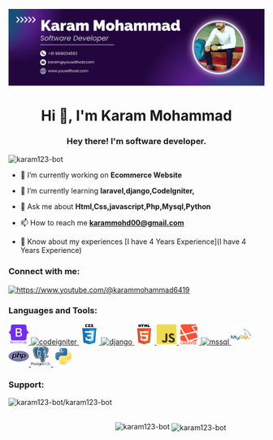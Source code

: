 ![logo](https://github.com/karam123-bot/karam123-bot/blob/main/Purple%20Abstract%20Graphic%20Design%20LinkedIn%20Article%20Cover%20Image.png)
<h1 align="center">Hi 👋, I'm Karam Mohammad</h1>
<h3 align="center">Hey there! I'm software developer.</h3>

<p align="left"> <img src="https://komarev.com/ghpvc/?username=karam123-bot&label=Profile%20views&color=0e75b6&style=flat" alt="karam123-bot" /> </p>

- 🔭 I’m currently working on **Ecommerce Website**

- 🌱 I’m currently learning **laravel,django,CodeIgniter,**

- 💬 Ask me about **Html,Css,javascript,Php,Mysql,Python**

- 📫 How to reach me **karammohd00@gmail.com**

- 📄 Know about my experiences [I have 4 Years Experience](I have 4 Years Experience)

<h3 align="left">Connect with me:</h3>
<p align="left">
<a href="https://www.youtube.com/c/https://www.youtube.com/@karammohammad6419" target="blank"><img align="center" src="https://raw.githubusercontent.com/rahuldkjain/github-profile-readme-generator/master/src/images/icons/Social/youtube.svg" alt="https://www.youtube.com/@karammohammad6419" height="30" width="40" /></a>
</p>

<h3 align="left">Languages and Tools:</h3>
<p align="left"> <a href="https://getbootstrap.com" target="_blank" rel="noreferrer"> <img src="https://raw.githubusercontent.com/devicons/devicon/master/icons/bootstrap/bootstrap-plain-wordmark.svg" alt="bootstrap" width="40" height="40"/> </a> <a href="https://codeigniter.com" target="_blank" rel="noreferrer"> <img src="https://cdn.worldvectorlogo.com/logos/codeigniter.svg" alt="codeigniter" width="40" height="40"/> </a> <a href="https://www.w3schools.com/css/" target="_blank" rel="noreferrer"> <img src="https://raw.githubusercontent.com/devicons/devicon/master/icons/css3/css3-original-wordmark.svg" alt="css3" width="40" height="40"/> </a> <a href="https://www.djangoproject.com/" target="_blank" rel="noreferrer"> <img src="https://cdn.worldvectorlogo.com/logos/django.svg" alt="django" width="40" height="40"/> </a> <a href="https://www.w3.org/html/" target="_blank" rel="noreferrer"> <img src="https://raw.githubusercontent.com/devicons/devicon/master/icons/html5/html5-original-wordmark.svg" alt="html5" width="40" height="40"/> </a> <a href="https://developer.mozilla.org/en-US/docs/Web/JavaScript" target="_blank" rel="noreferrer"> <img src="https://raw.githubusercontent.com/devicons/devicon/master/icons/javascript/javascript-original.svg" alt="javascript" width="40" height="40"/> </a> <a href="https://laravel.com/" target="_blank" rel="noreferrer"> <img src="https://raw.githubusercontent.com/devicons/devicon/master/icons/laravel/laravel-plain-wordmark.svg" alt="laravel" width="40" height="40"/> </a> <a href="https://www.microsoft.com/en-us/sql-server" target="_blank" rel="noreferrer"> <img src="https://www.svgrepo.com/show/303229/microsoft-sql-server-logo.svg" alt="mssql" width="40" height="40"/> </a> <a href="https://www.mysql.com/" target="_blank" rel="noreferrer"> <img src="https://raw.githubusercontent.com/devicons/devicon/master/icons/mysql/mysql-original-wordmark.svg" alt="mysql" width="40" height="40"/> </a> <a href="https://www.php.net" target="_blank" rel="noreferrer"> <img src="https://raw.githubusercontent.com/devicons/devicon/master/icons/php/php-original.svg" alt="php" width="40" height="40"/> </a> <a href="https://www.postgresql.org" target="_blank" rel="noreferrer"> <img src="https://raw.githubusercontent.com/devicons/devicon/master/icons/postgresql/postgresql-original-wordmark.svg" alt="postgresql" width="40" height="40"/> </a> <a href="https://www.python.org" target="_blank" rel="noreferrer"> <img src="https://raw.githubusercontent.com/devicons/devicon/master/icons/python/python-original.svg" alt="python" width="40" height="40"/> </a> </p>

<h3 align="left">Support:</h3>
<p><a href="https://www.buymeacoffee.com/karam123-bot/karam123-bot"> <img align="left" src="https://cdn.buymeacoffee.com/buttons/v2/default-yellow.png" height="50" width="210" alt="karam123-bot/karam123-bot" /></a></p><br><br>

<p><img align="left" src="https://github-readme-stats.vercel.app/api/top-langs?username=karam123-bot&show_icons=true&locale=en&layout=compact" alt="karam123-bot" /></p>

<p>&nbsp;<img align="center" src="https://github-readme-stats.vercel.app/api?username=karam123-bot&show_icons=true&locale=en" alt="karam123-bot" /></p>
